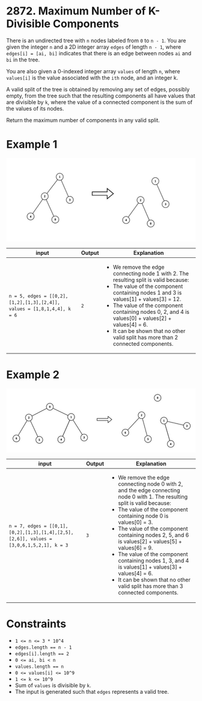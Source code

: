 # 2872. Maximum Number of K-Divisible Components

There is an undirected tree with `n` nodes labeled from `0` to `n - 1`. You are given the integer `n` and a 2D integer array `edges` of length `n - 1`, where `edges[i] = [ai, bi]` indicates that there is an edge between nodes `ai` and `bi` in the tree.

You are also given a 0-indexed integer array `values` of length `n`, where `values[i]` is the value associated with the `ith` node, and an integer k.

A valid split of the tree is obtained by removing any set of edges, possibly empty, from the tree such that the resulting components all have values that are divisible by `k`, where the value of a connected component is the sum of the values of its nodes.

Return the maximum number of components in any valid split.

# Example 1

![Example 1](./assets/image.png)

| input                                                                  | Output | Explanation                                                                                                                                                                                                                                                                                                                                                                                       |
|------------------------------------------------------------------------|--------|---------------------------------------------------------------------------------------------------------------------------------------------------------------------------------------------------------------------------------------------------------------------------------------------------------------------------------------------------------------------------------------------------|
| `n = 5, edges = [[0,2],[1,2],[1,3],[2,4]], values = [1,8,1,4,4], k = 6` | `2`    | <ul><li>We remove the edge connecting node 1 with 2. The resulting split is valid because:</li><li>The value of the component containing nodes 1 and 3 is values[1] + values[3] = 12.</li><li>The value of the component containing nodes 0, 2, and 4 is values[0] + values[2] + values[4] = 6.</li><li>It can be shown that no other valid split has more than 2 connected components.</li></ul> |

# Example 2

![Example 2](./assets/image-1.png)

| input              | Output      | Explanation                                                            |
|--------------------|-------------|------------------------------------------------------------------------|
| `n = 7, edges = [[0,1],[0,2],[1,3],[1,4],[2,5],[2,6]], values = [3,0,6,1,5,2,1], k = 3` | `3` | <ul><li>We remove the edge connecting node 0 with 2, and the edge connecting node 0 with 1. The resulting split is valid because:</li><li>The value of the component containing node 0 is values[0] = 3.</li><li>The value of the component containing nodes 2, 5, and 6 is values[2] + values[5] + values[6] = 9.</li><li>The value of the component containing nodes 1, 3, and 4 is values[1] + values[3] + values[4] = 6.</li><li>It can be shown that no other valid split has more than 3 connected components.</li></ul> |

# Constraints

- `1 <= n <= 3 * 10^4`
- `edges.length == n - 1`
- `edges[i].length == 2`
- `0 <= ai, bi < n`
- `values.length == n`
- `0 <= values[i] <= 10^9`
- `1 <= k <= 10^9`
- Sum of `values` is divisible by `k`.
- The input is generated such that `edges` represents a valid tree.
